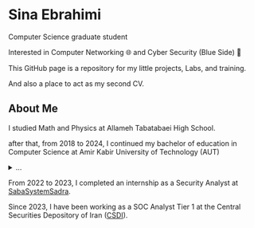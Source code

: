 # Sina Ebrahimi

Computer Science graduate student

Interested in Computer Networking 🌐 and Cyber Security (Blue Side) 🔵

This GitHub page is a repository for my little projects, Labs, and training.

And also a place to act as my second CV.

## About Me

I studied Math and Physics at Allameh Tabatabaei High School. 

after that, from 2018 to 2024, I continued my bachelor of education in Computer Science at Amir Kabir University of Technology (AUT)

<details>
<summary>...</summary>
yes 18 to 24 is long enough to get your masters degree but im not that smart
(and also some courses like "human in islam" and "Islamic thought" are hard to pass)
</details>

From 2022 to 2023, I completed an internship as a Security Analyst at [SabaSystemSadra](https://www.ssystems.ir). 

Since 2023, I have been working as a SOC Analyst Tier 1 at the Central Securities Depository of Iran ([CSDI](https://www.csdi.ir)).













